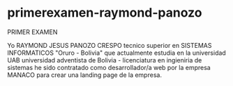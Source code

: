 # primerexamen-raymond-panozo
PRIMER EXAMEN

Yo RAYMOND JESUS PANOZO CRESPO tecnico superior en SISTEMAS INFORMATICOS "Oruro - Bolivia" que actualmente estudia en la
universidad UAB universidad adventista de Bolivia - licenciatura en ingieniria de sistemas
 he sido contratado como desarrollador/a web por la empresa MANACO para crear una landing
page de la empresa.
